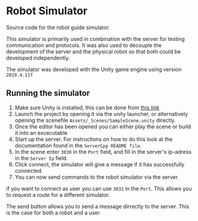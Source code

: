 # Robot Simulator
Source code for the robot guide simulator.  

This simulator is primarily used in combination with the server for testing communication and protocols. It was also used to decouple the development of the server and the physical robot so that both could be developed independently.

The simulator was developed with the Unity game engine using version `2019.4.11f`

## Running the simulator
1) Make sure Unity is installed, this can be done from [this link](https://unity3d.com/get-unity/download)
2) Launch the project by opening it via the unity launcher, or alternatively opening the scenefile `Assets/_Scenes/SampleScene.unity` directly.
3) Once the editor has been opened you can either play the scene or build it into an excecutable
4) Start up the server. For instructions on how to do this look at the documentation found in the `ServerCpp README file`.
5) In the scene enter `3030` in the `Port` field, and fill in the server's ip-adress in the `Server Ip` field.
6) Click connect, the simulator will give a message if it has successfully connected.
7) You can now send commands to the robot simulator via the server.

if you want to connect as user you can use `3031` in the `Port`. This allows you to request a route for a different simulator.

The send button allows you to send a message dirrectly to the server. This is the case for both a robot and a user.
